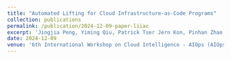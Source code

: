 ```yaml
---
title: "Automated Lifting for Cloud Infrastructure-as-Code Programs"
collection: publications
permalink: /publication/2024-12-09-paper-liiac
excerpt: 'Jingjia Peng, Yiming Qiu, Patrick Tser Jern Kon, Pinhan Zhao, <u><b>Yibo Huang</b></u>, Zheng Guo, Xinyu Wang and Ang Chen. <u>Accepted</u>'
date: 2024-12-09
venue: '6th International Workshop on Cloud Intelligence - AIOps (AIOps '25)'
---
```


